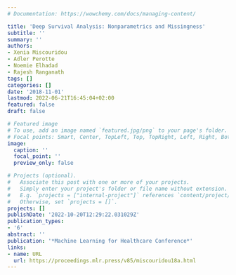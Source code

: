 ```yaml
---
# Documentation: https://wowchemy.com/docs/managing-content/

title: 'Deep Survival Analysis: Nonparametrics and Missingness'
subtitle: ''
summary: ''
authors:
- Xenia Miscouridou
- Adler Perotte
- Noemie Elhadad
- Rajesh Ranganath
tags: []
categories: []
date: '2018-11-01'
lastmod: 2022-06-21T16:45:04+02:00
featured: false
draft: false

# Featured image
# To use, add an image named `featured.jpg/png` to your page's folder.
# Focal points: Smart, Center, TopLeft, Top, TopRight, Left, Right, BottomLeft, Bottom, BottomRight.
image:
  caption: ''
  focal_point: ''
  preview_only: false

# Projects (optional).
#   Associate this post with one or more of your projects.
#   Simply enter your project's folder or file name without extension.
#   E.g. `projects = ["internal-project"]` references `content/project/deep-learning/index.md`.
#   Otherwise, set `projects = []`.
projects: []
publishDate: '2022-10-20T12:29:22.031029Z'
publication_types:
- '6'
abstract: ''
publication: '*Machine Learning for Healthcare Conference*'
links:
- name: URL
  url: https://proceedings.mlr.press/v85/miscouridou18a.html
---
```

